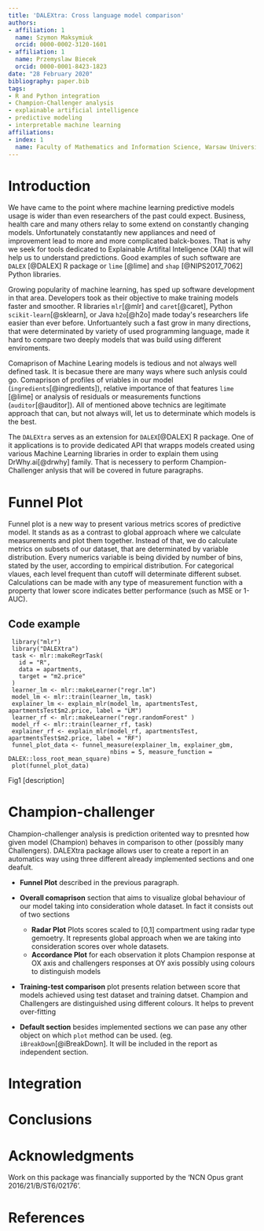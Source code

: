 ```yaml
---
title: 'DALEXtra: Cross language model comparison'
authors:
- affiliation: 1
  name: Szymon Maksymiuk
  orcid: 0000-0002-3120-1601
- affiliation: 1
  name: Przemyslaw Biecek
  orcid: 0000-0001-8423-1823
date: "28 February 2020"
bibliography: paper.bib
tags:
- R and Python integration
- Champion-Challenger analysis
- explainable artificial intelligence
- predictive modeling
- interpretable machine learning
affiliations:
- index: 1
  name: Faculty of Mathematics and Information Science, Warsaw University of Technology
---
```


# Introduction

We have came to the point where machine learning predictive models usage is wider than even researchers of the past
could expect. Business, health care and many others relay to some extend on constantly changing models. Unfortunately constatantly new appliances and need of improvement lead to more and more complicated balck-boxes. That is why we seek for tools dedicated to Explainable Artifital Inteligence (XAI) that will help us to understand predictions. Good examples of such software are `DALEX` [@DALEX] R package or `lime` [@lime] and `shap` [@NIPS2017_7062] Python libraries. 

Growing popularity of machine learning, has sped up software development in that area. Developers took as their objective to make training models faster and smoother. R libraries `mlr`[@mlr] and `caret`[@caret], Python `scikit-learn`[@sklearn], or Java `h2o`[@h2o] made today's researchers life easier than ever before. Unfortuantely such a fast grow in many directions, that were determinated by variety of used programming language, made it hard to compare two deeply models that was build using different enviroments.

Comaprison of Machine Learing models is tedious and not always well defined task. It is becasue there are many ways where such anlysis could go. Comaprison of profiles of vriables in our model (`ingredients`[@ingredients]), relative importance of that features `lime` [@lime] or analysis of residuals or measurements functions (`auditor`[@auditor]).
All of mentioned above technics are legitimate approach that can, but not always will, let us to determinate which models is the best.

The `DALEXtra` serves as an extension for `DALEX`[@DALEX] R package. One of it applications is to provide dedicated API that wrapps models created using various Machine Learning libraries in order to explain them using DrWhy.ai[@drwhy] family. That is necessery to perform Champion-Challenger anlysis that will be covered in future paragraphs.

# Funnel Plot

Funnel plot is a new way to present various metrics scores of predictive model. It stands as as a contrast to global approach where we calculate measurements and plot them together. Instead of that, we do calculate metrics on subsets of our dataset, that are determinated by variable distribution. Every numerics variable is being divided by number of bins, stated by the user, according to empirical distribution. For categorical vlaues, each level frequent than cutoff will determinate different subset. Calculations can be made with any type of measurement function with a property that lower score indicates better performance (such as MSE or 1-AUC).

## Code example

```
 library("mlr")
 library("DALEXtra")
 task <- mlr::makeRegrTask(
   id = "R",
   data = apartments,
   target = "m2.price"
 )
 learner_lm <- mlr::makeLearner("regr.lm")
 model_lm <- mlr::train(learner_lm, task)
 explainer_lm <- explain_mlr(model_lm, apartmentsTest, apartmentsTest$m2.price, label = "LM")
 learner_rf <- mlr::makeLearner("regr.randomForest" )
 model_rf <- mlr::train(learner_rf, task)
 explainer_rf <- explain_mlr(model_rf, apartmentsTest, apartmentsTest$m2.price, label = "RF")
 funnel_plot_data <- funnel_measure(explainer_lm, explainer_gbm,
                             nbins = 5, measure_function = DALEX::loss_root_mean_square)
 plot(funnel_plot_data)

```

Fig1 [description]

# Champion-challenger

Champion-challenger analysis is prediction oritented way to presnted how given model (Champion) behaves in comparison to other (possibly many Challengers). DALEXtra package allows user to create a report in an automatics way using three different already implemented sections and one deafult.

  - **Funnel Plot** described in the previous paragraph.

  - **Overall comaprison** section that aims to visualize global behaviour of our model taking into consideration whole
  dataset. In fact it consists out of two sections
     - **Radar Plot** Plots scores scaled to [0,1] compartment using radar type gemoetry. It represents global approach
     when we are taking into consideration scores over whole datasets.
     - **Accordance Plot** for each observation it plots Champion response at OX axis and challengers responses at OY
     axis possibly using colours to distinguish models
     
  - **Training-test comparison** plot presents relation between score that models achieved using test dataset and
  training datset. Champion and Challengers are distinguished using different colours. It helps to prevent over-fitting
  
  - **Default section** besides implemented sections we can pase any other object on which `plot` method can be used. 
  (eg. `iBreakDown`[@iBreakDown]. It will be included in the report as independent section. 


# Integration

# Conclusions

# Acknowledgments

Work on this package was financially supported by the ‘NCN Opus grant 2016/21/B/ST6/02176’.

# References
